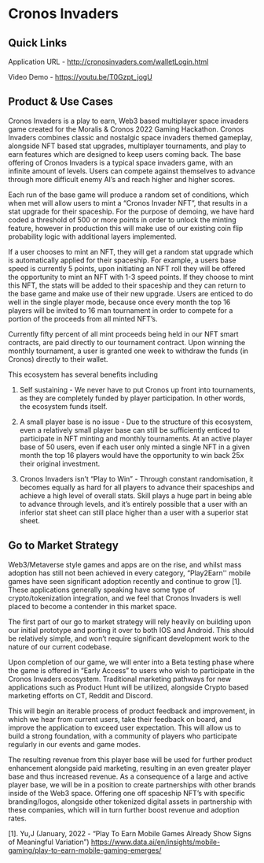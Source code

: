 # Cronos Invaders

## Quick Links

Application URL - http://cronosinvaders.com/walletLogin.html

Video Demo - https://youtu.be/T0Gzpt_jogU

## Product & Use Cases

Cronos Invaders is a play to earn, Web3 based multiplayer space invaders game created for the
Moralis & Cronos 2022 Gaming Hackathon. Cronos Invaders combines classic and nostalgic
space invaders themed gameplay, alongside NFT based stat upgrades, multiplayer
tournaments, and play to earn features which are designed to keep users coming back.
The base offering of Cronos Invaders is a typical space invaders game, with an infinite amount
of levels. Users can compete against themselves to advance through more difficult enemy AI’s
and reach higher and higher scores.

Each run of the base game will produce a random set of conditions, which when met will allow
users to mint a “Cronos Invader NFT”, that results in a stat upgrade for their spaceship. For the
purpose of demoing, we have hard coded a threshold of 500 or more points in order to unlock
the minting feature, however in production this will make use of our existing coin flip probability
logic with additional layers implemented.

If a user chooses to mint an NFT, they will get a random stat upgrade which is automatically
applied for their spaceship. For example, a users base speed is currently 5 points, upon
initiating an NFT roll they will be offered the opportunity to mint an NFT with 1-3 speed points. If
they choose to mint this NFT, the stats will be added to their spaceship and they can return to
the base game and make use of their new upgrade.
Users are enticed to do well in the single player mode, because once every month the top 16
players will be invited to 16 man tournament in order to compete for a portion of the proceeds
from all minted NFT’s.

Currently fifty percent of all mint proceeds being held in our NFT smart contracts, are paid
directly to our tournament contract. Upon winning the monthly tournament, a user is granted one
week to withdraw the funds (in Cronos) directly to their wallet.

This ecosystem has several benefits including
1. Self sustaining - We never have to put Cronos up front into tournaments, as they are
completely funded by player participation. In other words, the ecosystem funds itself.

2. A small player base is no issue - Due to the structure of this ecosystem, even a relatively
small player base can still be sufficiently enticed to participate in NFT minting and
monthly tournaments. At an active player base of 50 users, even if each user only
minted a single NFT in a given month the top 16 players would have the opportunity to
win back 25x their original investment.

3. Cronos Invaders isn’t “Play to Win” - Through constant randomisation, it becomes
equally as hard for all players to advance their spaceships and achieve a high level of
overall stats. Skill plays a huge part in being able to advance through levels, and it’s
entirely possible that a user with an inferior stat sheet can still place higher than a user
with a superior stat sheet.

## Go to Market Strategy

Web3/Metaverse style games and apps are on the rise, and whilst mass adoption has still not
been achieved in every category, “Play2Earn'' mobile games have seen significant adoption
recently and continue to grow [1]. These applications generally speaking have some type of
crypto/tokenization integration, and we feel that Cronos Invaders is well placed to become a
contender in this market space.

The first part of our go to market strategy will rely heavily on building upon our initial prototype
and porting it over to both IOS and Android. This should be relatively simple, and won’t require
significant development work to the nature of our current codebase.

Upon completion of our game, we will enter into a Beta testing phase where the game is offered
in “Early Access” to users who wish to participate in the Cronos Invaders ecosystem. Traditional
marketing pathways for new applications such as Product Hunt will be utilized, alongside Crypto
based marketing efforts on CT, Reddit and Discord.

This will begin an iterable process of product feedback and improvement, in which we hear from
current users, take their feedback on board, and improve the application to exceed user
expectation. This will allow us to build a strong foundation, with a community of players who
participate regularly in our events and game modes.

The resulting revenue from this player base will be used for further product enhancement
alongside paid marketing, resulting in an even greater player base and thus increased revenue.
As a consequence of a large and active player base, we will be in a position to create
partnerships with other brands inside of the Web3 space. Offering one off spaceship NFT’s with
specific branding/logos, alongside other tokenized digital assets in partnership with these
companies, which will in turn further boost revenue and adoption rates.


[1]. Yu,J (January, 2022 - “Play To Earn Mobile Games Already Show Signs of Meaningful
Variation”)
https://www.data.ai/en/insights/mobile-gaming/play-to-earn-mobile-gaming-emerges/
